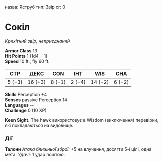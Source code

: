 назва: Яструб тип: Звір cr: 0

# Сокіл
_Крихітний звір, неприєднаний_

**Armor Class** 13    
**Hit Points** 1 (1d4 − 1)    
**Speed** 10 ft., fly 60 ft.

| СТР    | ДЕКС    | CON    | ІНТ    | WIS     | CHA    |
| ------ | ------- | ------ | ------ | ------- | ------ |
| 5 (−3) | 16 (+3) | 8 (−1) | 2 (−4) | 14 (+2) | 6 (−2) |

**Skills** Perception +4    
**Senses** passive Perception 14    
**Languages** --    
**Challenge** 0 (10 XP)

**Keen Sight.** The hawk використовує в Wisdom (виключення) перевірки, які покладаються на видовище.

### Дії
**Талони** _Атака ближньої зброї:_ +5 на влучення, досягти 5-ї цілі, одна мета. _Удачі:_ 1 удар поштою. 